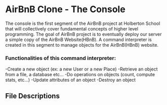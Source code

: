 
# **AirBnB Clone - The Console**

The console is the first segment of the AirBnB project at Holberton School that will collectively cover fundamental concepts of higher level programming. The goal of AirBnB project is to eventually deploy our server a simple copy of the AirBnB Website(HBnB). A command interpreter is created in this segment to manage objects for the AirBnB(HBnB) website.


### **Functionalities of this command interpreter:**

-Create a new object (ex: a new User or a new Place)
-Retrieve an object from a file, a database etc...
-Do operations on objects (count, compute stats, etc...)
-Update attributes of an object
-Destroy an object

## **File Descriptions**
